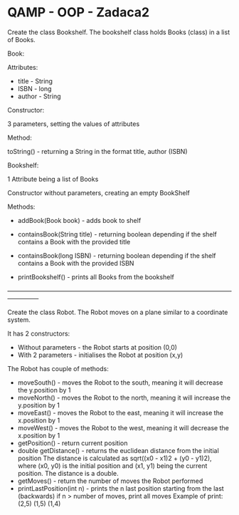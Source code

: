 # QAMP - OOP - Zadaca2

Create the class Bookshelf. The bookshelf class holds Books (class) in a list of Books.

Book:

Attributes:
* title - String
* ISBN - long
* author - String

Constructor:

3 parameters, setting the values of attributes

Method:

toString() - returning a String in the format title, author (ISBN)

Bookshelf:

1 Attribute being a list of Books

Constructor without parameters, creating an empty BookShelf

Methods:

* addBook(Book book) - adds book to shelf

* containsBook(String title) - returning boolean depending if the shelf contains a Book with the
provided title

* containsBook(long ISBN) - returning boolean depending if the shelf contains a Book with the
provided ISBN

* printBookshelf() - prints all Books from the bookshelf

—————————————————————————————————————————

Create the class Robot. The Robot moves on a plane similar to a coordinate system.

It has 2 constructors:
* Without parameters - the Robot starts at position (0,0)
* With 2 parameters - initialises the Robot at position (x,y)

The Robot has couple of methods:
* moveSouth() - moves the Robot to the south, meaning it will decrease the y.position by 1
* moveNorth() - moves the Robot to the north, meaning it will increase the y.position by 1
* moveEast() - moves the Robot to the east, meaning it will increase the x.position by 1
* moveWest() - moves the Robot to the west, meaning it will decrease the x.position by 1
* getPosition() - return current position
* double getDistance() - returns the euclidean distance from the initial position
The distance is calculated as sqrt((x0 - x1)2 + (y0 - y1)2), where (x0, y0) is the initial position and
(x1, y1) being the current position. The distance is a double.
* getMoves() - return the number of moves the Robot performed
* printLastPosition(int n) - prints the n last position starting from the last (backwards)
if n > number of moves, print all moves
Example of print:
(2,5)
(1,5)
(1,4)